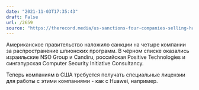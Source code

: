 ```yaml
---
date: "2021-11-03T17:35:43"
draft: False
url: /2659
source: "https://therecord.media/us-sanctions-four-companies-selling-hacking-tools-including-nso-group-candiru/"
---
```


Американское правительство наложило санкции на четыре компании за распространение шпионских программ. В чёрном списке оказались израильские NSO Group и Candiru, российская Positive Technologies и сингапурская Computer Security Initiative Consultancy.

Теперь компаниям в США требуется получать специальные лицензии для работы с этими компаниями - как с Huawei, например.
